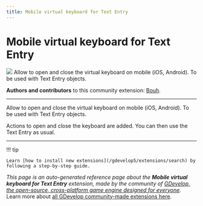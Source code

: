 ```yaml
---
title: Mobile virtual keyboard for Text Entry
---
```

# Mobile virtual keyboard for Text Entry

![](https://resources.gdevelop-app.com/assets/Icons/keyboard-close.svg)
Allow to open and close the virtual keyboard on mobile (iOS, Android). To be used with Text Entry objects.

**Authors and contributors** to this community extension: [Bouh](https://gd.games/Bouh).

---

Allow to open and close the virtual keyboard on mobile (iOS, Android). To be used with Text Entry objects.

Actions to open and close the keyboard are added. You can then use the Text Entry as usual.

---

!!! tip

    Learn [how to install new extensions](/gdevelop5/extensions/search) by following a step-by-step guide.

*This page is an auto-generated reference page about the **Mobile virtual keyboard for Text Entry** extension, made by the community of [GDevelop, the open-source, cross-platform game engine designed for everyone](https://gdevelop.io/).* Learn more about [all GDevelop community-made extensions here](/gdevelop5/extensions).